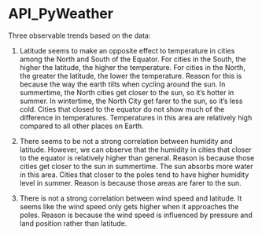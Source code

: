 # API_PyWeather

Three observable trends based on the data:

1. Latitude seems to make an opposite effect to temperature in cities among the North and South of the Equator. For cities in the South, the higher the latitude, the higher the temperature. For cities in the North, the greater the latitude, the lower the temperature.
Reason for this is because the way the earth tilts when cycling around the sun. In summertime, the North cities get closer to the sun, so it’s hotter in summer. In wintertime, the North City get farer to the sun, so it’s less cold. Cities that closed to the equator do not show much of the difference in temperatures. Temperatures in this area are relatively high compared to all other places on Earth. 

2. There seems to be not a strong correlation between humidity and latitude. However, we can observe that the humidity in cities that closer to the equator is relatively higher than general. Reason is because those cities get closer to the sun in summertime. The sun absorbs more water in this area. Cities that closer to the poles tend to have higher humidity level in summer. Reason is because those areas are farer to the sun.

3. There is not a strong correlation between wind speed and latitude. It seems like the wind speed only gets higher when it approaches the poles. Reason is because the wind speed is influenced by pressure and land position rather than latitude.

